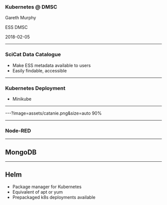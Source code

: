 ### Kubernetes @ DMSC


Gareth Murphy

ESS DMSC

2018-02-05

---

### SciCat Data Catalogue

- Make ESS metadata available to users
- Easily findable, accessible


---

### Kubernetes Deployment

- Minikube



---





---?image=assets/catanie.png&size=auto 90%


---

### Node-RED

---

## MongoDB

---

## Helm

- Package manager for Kubernetes
- Equivalent of apt or yum
- Prepackaged k8s deployments available


